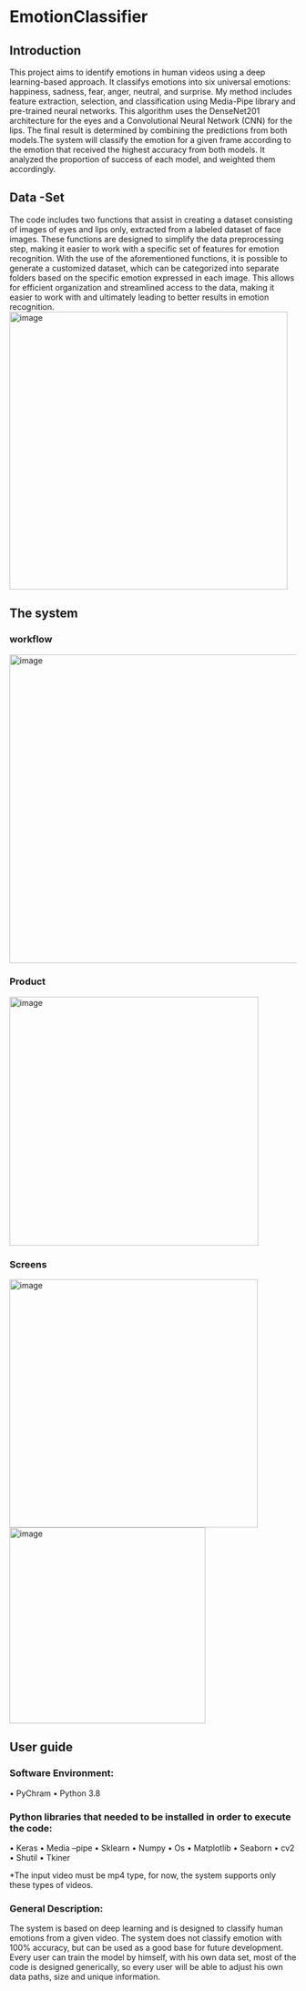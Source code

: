 # EmotionClassifier
## Introduction
This project aims to identify emotions in human videos using a deep learning-based approach. It classifys emotions into six universal emotions: happiness, sadness, fear, anger, neutral, and surprise. My method includes feature extraction, selection, and classification using Media-Pipe library and pre-trained neural networks. This algorithm uses the DenseNet201 architecture for the eyes and a Convolutional Neural Network (CNN) for the lips. The final result is determined by combining the predictions from both models.The system will classify the emotion for a given frame according to the emotion that received the highest accuracy from both models. It analyzed the proportion of success of each model, and weighted them accordingly.
## Data -Set 
The code includes two  functions that assist in creating a dataset consisting of images of eyes and lips only, extracted from a labeled dataset of face images. These functions are designed to simplify the data preprocessing step, making it easier to work with a specific set of features for emotion recognition.
With the use of the aforementioned functions, it is possible to generate a customized dataset, which can be categorized into separate folders based on the specific emotion expressed in each image. This allows for efficient organization and streamlined access to the data, making it easier to work with and ultimately leading to better results in emotion recognition.
<img width="488" alt="image" src="https://user-images.githubusercontent.com/81075338/219954824-e1bdfd14-ad55-430a-ae3b-3da88063f34e.png">
## The system 
### workflow 
<img width="542" alt="image" src="https://user-images.githubusercontent.com/81075338/219954936-b91b738f-908f-422b-ab03-64dd25d9a72e.png">

### Product
<img width="437" alt="image" src="https://user-images.githubusercontent.com/81075338/219954987-224295c1-1450-4280-b58e-ef62b80021fa.png">

### Screens 
<img width="436" alt="image" src="https://user-images.githubusercontent.com/81075338/219955029-f8b5659f-8745-4508-a58d-4294436a56cd.png">
<img width="344" alt="image" src="https://user-images.githubusercontent.com/81075338/219955842-58508496-29aa-4540-b4eb-757589f710fa.png">

## User guide 
### Software Environment:
•	PyChram 
•	Python 3.8
### Python libraries that needed to be installed in order to execute the code:
•	Keras •	Media –pipe
•	Sklearn
•	Numpy
•	Os
•	Matplotlib
•	Seaborn
•	cv2
•	Shutil
•	Tkiner

*The input video must be mp4 type, for now, the system supports only these types of videos.

### General Description: 
The system is based on deep learning and is designed to classify human emotions from a given video. The system does not classify emotion with 100% accuracy, but can be used as a good base for future development. Every user can train the model by himself, with his own data set, most of the code is designed generically, so every user will be able to adjust his own data paths, size and unique information.
